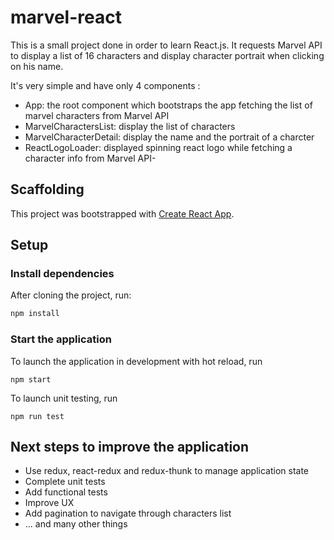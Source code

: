 # marvel-react

This is a small project done in order to learn React.js.
It requests Marvel API to display a list of 16 characters and display character portrait when clicking on his name.

It's very simple and have only 4 components :
- App: the root component which bootstraps the app fetching the list of marvel characters from Marvel API
- MarvelCharactersList: display the list of characters
- MarvelCharacterDetail: display the name and the portrait of a charcter
- ReactLogoLoader: displayed spinning react logo while fetching a character info from Marvel API- 

## Scaffolding
This project was bootstrapped with [Create React App](https://github.com/facebookincubator/create-react-app).

## Setup

### Install dependencies
After cloning the project, run:
``` bash
npm install
```

### Start the application
To launch the application in development with hot reload, run
```
npm start
```

To launch unit testing, run
```
npm run test
```

## Next steps to improve the application
- Use redux, react-redux and redux-thunk to manage application state
- Complete unit tests
- Add functional tests
- Improve UX
- Add pagination to navigate through characters list
- ... and many other things
